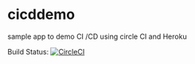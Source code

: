 # cicddemo
sample app to demo CI /CD using circle CI and Heroku

Build Status:
[![CircleCI](https://circleci.com/gh/sajjanin/cicddemo.svg?style=svg)](https://circleci.com/gh/sajjanin/cicddemo)

